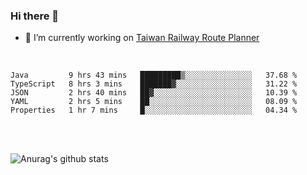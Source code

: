 ### Hi there 👋

- 🔭 I’m currently working on [Taiwan Railway Route Planner](https://github.com/Taiwan-Railway-Route-Planner)

<br/>

<!--START_SECTION:waka-->
```text
Java         9 hrs 43 mins   █████████▒░░░░░░░░░░░░░░░   37.68 % 
TypeScript   8 hrs 3 mins    ███████▓░░░░░░░░░░░░░░░░░   31.22 % 
JSON         2 hrs 40 mins   ██▓░░░░░░░░░░░░░░░░░░░░░░   10.39 % 
YAML         2 hrs 5 mins    ██░░░░░░░░░░░░░░░░░░░░░░░   08.09 % 
Properties   1 hr 7 mins     █░░░░░░░░░░░░░░░░░░░░░░░░   04.34 % 
```
<!--END_SECTION:waka-->

<br/>
<br/>

![Anurag's github stats](https://github-readme-stats.vercel.app/api?username=DepickereSven&show_icons=true&theme=tokyonight)



<!--
**DepickereSven/DepickereSven** is a ✨ _special_ ✨ repository because its `README.md` (this file) appears on your GitHub profile.

Here are some ideas to get you started:

- 🔭 I’m currently working on ...
- 🌱 I’m currently learning ...
- 👯 I’m looking to collaborate on ...
- 🤔 I’m looking for help with ...
- 💬 Ask me about ...
- 📫 How to reach me: ...
- 😄 Pronouns: ...
- ⚡ Fun fact: ...
-->
